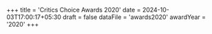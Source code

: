 +++
title = 'Critics Choice Awards 2020'
date = 2024-10-03T17:00:17+05:30
draft = false
dataFile = 'awards2020'
awardYear = '2020'
+++
